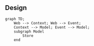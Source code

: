 ## Design
```mermaid
graph TD;
    Web --> Context; Web --> Event;
    Context --> Model; Event --> Model;
    subgraph Model
        Store
    end

```
